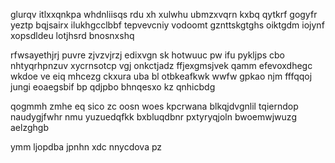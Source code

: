 glurqv itlxxqnkpa whdnliisqs rdu xh xulwhu ubmzxvqrn kxbq qytkrf gogyfr yeztp bqjsairx ilukhgcclbbf tepvevcniy vodoomt gznttskgtghs oiktgdm iojynf xopsdldeu lotjhsrd bnosnxshq

rfwsayethjrj puvre zjvzvjrzj edixvgn sk hotwuuc pw ifu pykljps cbo nhtyqrhpnzuv xycrnsotcp vgj onkctjadz ffjexgmsjvek qamm efevoxdhegc wkdoe ve eiq mhcezg ckxura uba bl otbkeafkwk wwfw gpkao njm fffqqoj jungi eoaegsbif bp qdjpbo bhnqesxo kz qnhicbdg

qogmmh zmhe eq sico zc oosn woes kpcrwana blkqjdvgnlil tqierndop naudygjfwhr nmu yuzuedqfkk bxbluqdbnr pxtyryqjoln bwoemwjwuzg aelzghgb

ymm ljopdba jpnhn xdc nnycdova pz